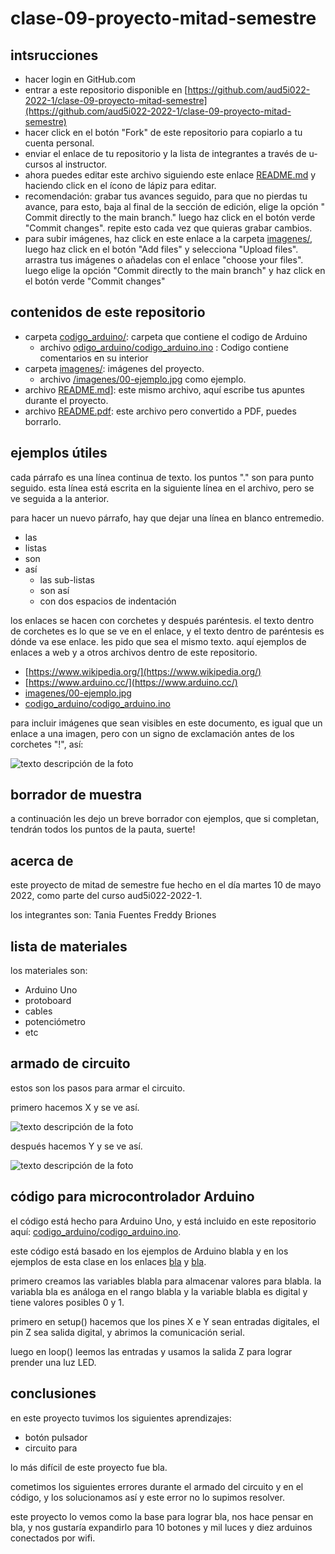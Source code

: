 # clase-09-proyecto-mitad-semestre

## intsrucciones

* hacer login en GitHub.com
* entrar a este repositorio disponible en [https://github.com/aud5i022-2022-1/clase-09-proyecto-mitad-semestre](https://github.com/aud5i022-2022-1/clase-09-proyecto-mitad-semestre)
* hacer click en el botón "Fork" de este repositorio para copiarlo a tu cuenta personal.
* enviar el enlace de tu repositorio y la lista de integrantes a través de u-cursos al instructor.
* ahora puedes editar este archivo siguiendo este enlace [README.md](README.md) y haciendo click en el ícono de lápiz para editar.
* recomendación: grabar tus avances seguido, para que no pierdas tu avance, para esto, baja al final de la sección de edición, elige la opción " Commit directly to the main branch." luego haz click en el botón verde "Commit changes". repite esto cada vez que quieras grabar cambios.
* para subir imágenes, haz click en este enlace a la carpeta [imagenes/](imagenes/), luego haz click en el botón "Add files" y selecciona "Upload files". arrastra tus imágenes o añadelas con el enlace "choose your files". luego elige la opción "Commit directly to the main branch" y haz click en el botón verde "Commit changes"

## contenidos de este repositorio

* carpeta [codigo_arduino/](codigo_arduino/): carpeta que contiene el codigo de Arduino
  * archivo [odigo_arduino/codigo_arduino.ino](codigo_arduino/codigo_arduino.ino) : Codigo contiene comentarios en su interior
* carpeta [imagenes/](imagenes/): imágenes del proyecto.
  * archivo [/imagenes/00-ejemplo.jpg](/imagenes/00-ejemplo.jpg) como ejemplo.
* archivo [README.md](README.md)]: este mismo archivo, aquí escribe tus apuntes durante el proyecto.
* archivo [README.pdf](README.pdf): este archivo pero convertido a PDF, puedes borrarlo.

## ejemplos útiles

cada párrafo es una línea continua de texto. los puntos "." son para punto seguido.
esta línea está escrita en la siguiente línea en el archivo, pero se ve seguida a la anterior.

para hacer un nuevo párrafo, hay que dejar una línea en blanco entremedio.

* las
* listas
* son
* así
  * las sub-listas
  * son así
  * con dos espacios de indentación

los enlaces se hacen con corchetes y después paréntesis. el texto dentro de corchetes es lo que se ve en el enlace, y el texto dentro de paréntesis es dónde va ese enlace. les pido que sea el mismo texto. aquí ejemplos de enlaces a web y a otros archivos dentro de este repositorio.

* [https://www.wikipedia.org/](https://www.wikipedia.org/)
* [https://www.arduino.cc/](https://www.arduino.cc/)
* [imagenes/00-ejemplo.jpg](imagenes/00-ejemplo.jpg)
* [codigo_arduino/codigo_arduino.ino](codigo_arduino/codigo_arduino.ino)

para incluir imágenes que sean visibles en este documento, es igual que un enlace a una imagen, pero con un signo de exclamación antes de los corchetes "!", así:

![texto descripción de la foto](imagenes/00-ejemplo.jpg)

## borrador de muestra

a continuación les dejo un breve borrador con ejemplos, que si completan, tendrán todos los puntos de la pauta, suerte!

## acerca de

este proyecto de mitad de semestre fue hecho en el día martes 10 de mayo 2022, como parte del curso  aud5i022-2022-1.

los integrantes son: Tania Fuentes
                     Freddy Briones

## lista de materiales

los materiales son:

* Arduino Uno
* protoboard
* cables
* potenciómetro
* etc

## armado de circuito

estos son los pasos para armar el circuito.

primero hacemos X y se ve así.

![texto descripción de la foto](imagenes/00-ejemplo.jpg)

después hacemos Y y se ve así.

![texto descripción de la foto](imagenes/00-ejemplo.jpg)

## código para microcontrolador Arduino

el código está hecho para Arduino Uno, y está incluido en este repositorio aquí: [codigo_arduino/codigo_arduino.ino](codigo_arduino/codigo_arduino.ino).

este código está basado en los ejemplos de Arduino blabla y en los ejemplos de esta clase en los enlaces [bla](blabla) y [bla](blabla).

primero creamos las variables blabla para almacenar valores para blabla. la variabla bla es análoga en el rango blabla y la variable blabla es digital y tiene valores posibles 0 y 1.

primero en setup() hacemos que los pines X e Y sean entradas digitales, el pin Z sea salida digital, y abrimos la comunicación serial.

luego en loop() leemos las entradas y usamos la salida Z para lograr prender una luz LED.

## conclusiones

en este proyecto tuvimos los siguientes aprendizajes: 

* botón pulsador
* circuito para 

lo más difícil de este proyecto fue bla.

cometimos los siguientes errores durante el armado del circuito y en el código, y los solucionamos así y este error no lo supimos resolver.

este proyecto lo vemos como la base para lograr bla, nos hace pensar en bla, y nos gustaría expandirlo para 10 botones y mil luces y diez arduinos conectados por wifi.
